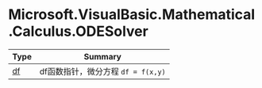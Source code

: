 ﻿
# Microsoft.VisualBasic.Mathematical.Calculus.ODESolver

|Type|Summary|
|----|-------|
|[df](./df.md)|df函数指针，微分方程 ``df = f(x,y)``|

